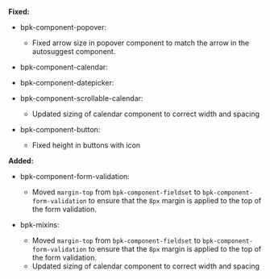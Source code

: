 **Fixed:**

- bpk-component-popover:
    - Fixed arrow size in popover component to match the arrow in the autosuggest component.

- bpk-component-calendar:
- bpk-component-datepicker:
- bpk-component-scrollable-calendar:
  - Updated sizing of calendar component to correct width and spacing

- bpk-component-button:
  - Fixed height in buttons with icon

**Added:**

- bpk-component-form-validation:
  - Moved `margin-top` from `bpk-component-fieldset` to `bpk-component-form-validation` to ensure that the `8px` margin is applied to the top of the form validation.

- bpk-mixins:
    - Moved `margin-top` from `bpk-component-fieldset` to `bpk-component-form-validation` to ensure that the `8px` margin is applied to the top of the form validation.
    - Updated sizing of calendar component to correct width and spacing